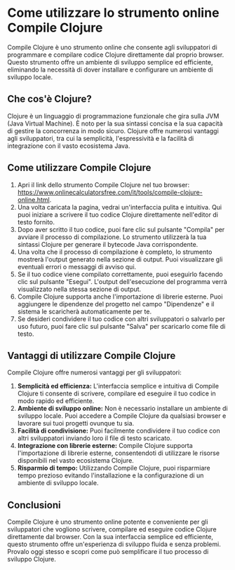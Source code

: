 Come utilizzare lo strumento online Compile Clojure
===================================================

Compile Clojure è uno strumento online che consente agli sviluppatori di programmare e compilare codice Clojure direttamente dal proprio browser. Questo strumento offre un ambiente di sviluppo semplice ed efficiente, eliminando la necessità di dover installare e configurare un ambiente di sviluppo locale.

Che cos'è Clojure?
------------------

Clojure è un linguaggio di programmazione funzionale che gira sulla JVM (Java Virtual Machine). È noto per la sua sintassi concisa e la sua capacità di gestire la concorrenza in modo sicuro. Clojure offre numerosi vantaggi agli sviluppatori, tra cui la semplicità, l'espressività e la facilità di integrazione con il vasto ecosistema Java.

Come utilizzare Compile Clojure
-------------------------------

1. Apri il link dello strumento Compile Clojure nel tuo browser: <https://www.onlinecalculatorsfree.com/it/tools/compile-clojure-online.html>.
2. Una volta caricata la pagina, vedrai un'interfaccia pulita e intuitiva. Qui puoi iniziare a scrivere il tuo codice Clojure direttamente nell'editor di testo fornito.
3. Dopo aver scritto il tuo codice, puoi fare clic sul pulsante "Compila" per avviare il processo di compilazione. Lo strumento utilizzerà la tua sintassi Clojure per generare il bytecode Java corrispondente.
4. Una volta che il processo di compilazione è completo, lo strumento mostrerà l'output generato nella sezione di output. Puoi visualizzare gli eventuali errori o messaggi di avviso qui.
5. Se il tuo codice viene compilato correttamente, puoi eseguirlo facendo clic sul pulsante "Esegui". L'output dell'esecuzione del programma verrà visualizzato nella stessa sezione di output.
6. Compile Clojure supporta anche l'importazione di librerie esterne. Puoi aggiungere le dipendenze del progetto nel campo "Dipendenze" e il sistema le scaricherà automaticamente per te.
7. Se desideri condividere il tuo codice con altri sviluppatori o salvarlo per uso futuro, puoi fare clic sul pulsante "Salva" per scaricarlo come file di testo.

Vantaggi di utilizzare Compile Clojure
--------------------------------------

Compile Clojure offre numerosi vantaggi per gli sviluppatori:

1. **Semplicità ed efficienza:** L'interfaccia semplice e intuitiva di Compile Clojure ti consente di scrivere, compilare ed eseguire il tuo codice in modo rapido ed efficiente.
2. **Ambiente di sviluppo online:** Non è necessario installare un ambiente di sviluppo locale. Puoi accedere a Compile Clojure da qualsiasi browser e lavorare sui tuoi progetti ovunque tu sia.
3. **Facilità di condivisione:** Puoi facilmente condividere il tuo codice con altri sviluppatori inviando loro il file di testo scaricato.
4. **Integrazione con librerie esterne:** Compile Clojure supporta l'importazione di librerie esterne, consentendoti di utilizzare le risorse disponibili nel vasto ecosistema Clojure.
5. **Risparmio di tempo:** Utilizzando Compile Clojure, puoi risparmiare tempo prezioso evitando l'installazione e la configurazione di un ambiente di sviluppo locale.

Conclusioni
-----------

Compile Clojure è uno strumento online potente e conveniente per gli sviluppatori che vogliono scrivere, compilare ed eseguire codice Clojure direttamente dal browser. Con la sua interfaccia semplice ed efficiente, questo strumento offre un'esperienza di sviluppo fluida e senza problemi. Provalo oggi stesso e scopri come può semplificare il tuo processo di sviluppo Clojure.